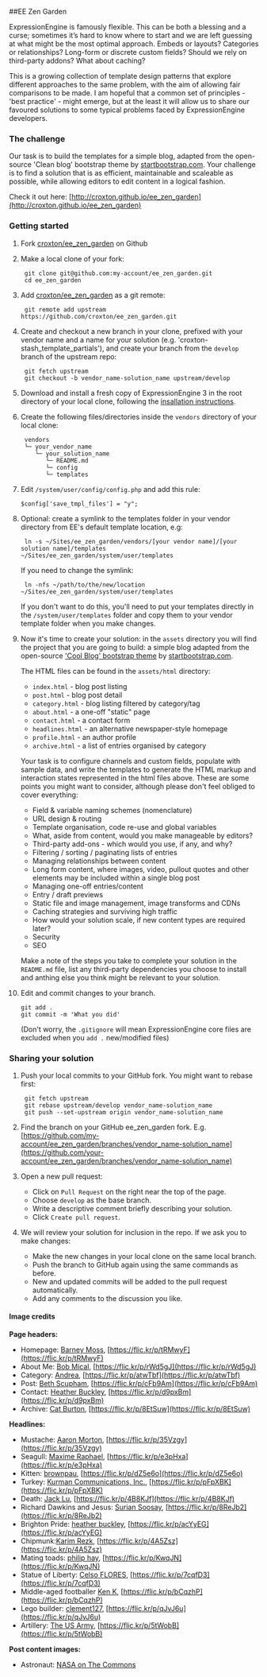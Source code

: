 ##EE Zen Garden

ExpressionEngine is famously flexible. This can be both a blessing and a curse; sometimes it’s hard to know where to start and we are left guessing at what might be the most optimal approach. Embeds or layouts? Categories or relationships? Long-form or discrete custom fields? Should we rely on third-party addons? What about caching?

This is a growing collection of template design patterns that explore different approaches to the same problem, with the aim of allowing fair comparisons to be made. I am hopeful that a common set of principles - 'best practice' - might emerge, but at the least it will allow us to share our favoured solutions to some typical problems faced by ExpressionEngine developers.

### The challenge

Our task is to build the templates for a simple blog, adapted from the open-source 'Clean blog' bootstrap theme by [startbootstrap.com](startbootstrap.com). Your challenge is to find a solution that is as efficient, maintainable and scaleable as possible, while allowing editors to edit content in a logical fashion.

Check it out here: [http://croxton.github.io/ee_zen_garden](http://croxton.github.io/ee_zen_garden)

### Getting started

1. Fork [croxton/ee_zen_garden](https://github.com/croxton/ee_zen_garden/fork) on Github

2. Make a local clone of your fork: 

		git clone git@github.com:my-account/ee_zen_garden.git
		cd ee_zen_garden
		
3. Add [croxton/ee_zen_garden](https://github.com/croxton/ee_zen_garden) as a git remote:

		git remote add upstream https://github.com/croxton/ee_zen_garden.git
		
4. Create and checkout a new branch in your clone, prefixed with your vendor name and a name for your solution (e.g. 'croxton-stash_template_partials'), and create your branch from the `develop` branch of the upstream repo:

		git fetch upstream
		git checkout -b vendor_name-solution_name upstream/develop

5. Download and install a fresh copy of ExpressionEngine 3 in the root directory of your local clone, following the [insallation instructions](https://ellislab.com/expressionengine/user-guide/installation/installation.html).
		
6. Create the following files/directories inside the `vendors` directory of your local clone:

		vendors
		└─ your_vendor_name
		   └─ your_solution_name
			  └─ README.md
			  └─ config
			  └─ templates


7. 	Edit `/system/user/config/config.php` and add this rule:

		$config['save_tmpl_files'] = "y";

8. Optional: create a symlink to the templates folder in your vendor directory from EE's default template location, e.g:
	
		ln -s ~/Sites/ee_zen_garden/vendors/[your vendor name]/[your solution name]/templates ~/Sites/ee_zen_garden/system/user/templates

	If you need to change the symlink:
	
		ln -nfs ~/path/to/the/new/location ~/Sites/ee_zen_garden/system/user/templates

	If you don't want to do this, you'll need to put your templates directly in the `/system/user/templates` folder and copy them to your vendor template folder when you make changes.
		
9. Now it's time to create your solution: in the `assets` directory you will find the project that you are going to build: a simple blog adapted from the open-source ['Cool Blog' bootstrap theme](http://startbootstrap.com/template-overviews/clean-blog) by [startbootstrap.com](http://startbootstrap.com/). 

	The HTML files can be found in the `assets/html` directory:
	* `index.html` - blog post listing
	* `post.html` - blog post detail
	* `category.html` - blog listing filtered by category/tag 
	* `about.html` - a one-off "static" page
	* `contact.html` - a contact form
	* `headlines.html` - an alternative newspaper-style homepage
	* `profile.html` - an author profile
	* `archive.html` - a list of entries organised by category

	Your task is to configure channels and custom fields, populate with sample data, and write the templates to generate the HTML markup and interaction states represented in the html files above. These are some points you might want to consider, although please don't feel obliged to cover everything:
	
	* Field & variable naming schemes (nomenclature)
	* URL design & routing
	* Template organisation, code re-use and global variables
	* What, aside from content, would you make manageable by editors?
	* Third-party add-ons - which would you use, if any, and why?
	* Filtering / sorting / paginating lists of entries
	* Managing relationships between content
	* Long form content, where images, video, pullout quotes and other elements may be included within a single blog post
	* Managing one-off entries/content
	* Entry / draft previews
	* Static file and image management, image transforms and CDNs
	* Caching strategies and surviving high traffic
	* How would your solution scale, if new content types are required later?
	* Security
	* SEO
	
	Make a note of the steps you take to complete your solution in the `README.md` file, list any third-party dependencies you choose to install and anthing else you think might be relevant to your solution.
	
10. Edit and commit changes to your branch.
	
		git add .
		git commit -m 'What you did'
		
	(Don't worry, the `.gitignore` will mean ExpressionEngine core files are excluded when you `add .` new/modified files)
	
### Sharing your solution
		
1. Push your local commits to your GitHub fork. You might want to rebase first:

		git fetch upstream
		git rebase upstream/develop vendor_name-solution_name
		git push --set-upstream origin vendor_name-solution_name
		
2. Find the branch on your GitHub ee_zen_garden fork. E.g.
	[https://github.com/my-account/ee_zen_garden/branches/vendor_name-solution_name](https://github.com/your-account/ee_zen_garden/branches/vendor_name-solution_name)
	
3. Open a new pull request:

	* Click on `Pull Request` on the right near the top of the page.
	* Choose `develop` as the base branch.	
	* Write a descriptive comment briefly describing your solution.
	* Click `Create pull request`.
	
4. We will review your solution for inclusion in the repo. If we ask you to make changes:

	* Make the new changes in your local clone on the same local branch.
	* Push the branch to GitHub again using the same commands as before.
	* New and updated commits will be added to the pull request automatically.
	* Add any comments to the discussion you like.


#### Image credits

**Page headers:**

* Homepage: [Barney Moss](https://www.flickr.com/photos/barneymoss/), [https://flic.kr/p/tRMwyF](https://flic.kr/p/tRMwyF)
* About Me: [Bob Mical](https://www.flickr.com/photos/small_realm/), [https://flic.kr/p/rWd5gJ](https://flic.kr/p/rWd5gJ)
* Category: [Andrea](https://www.flickr.com/photos/sheepies/), [https://flic.kr/p/atwTbf](https://flic.kr/p/atwTbf)
* Post: [Beth Scupham](https://www.flickr.com/photos/bethscupham), [https://flic.kr/p/cFb9Am](https://flic.kr/p/cFb9Am)
* Contact: [Heather Buckley](https://www.flickr.com/photos/heatherbuckley/), [https://flic.kr/p/d9pxBm](https://flic.kr/p/d9pxBm)
* Archive: [Cat Burton](https://www.flickr.com/photos/catburton/), [https://flic.kr/p/8EtSuw](https://flic.kr/p/8EtSuw)


**Headlines:**

* Mustache: [Aaron Morton](https://www.flickr.com/photos/amorton/), [https://flic.kr/p/35Vzgy](https://flic.kr/p/35Vzgy)
* Seagull: [Maxime Raphael](https://www.flickr.com/photos/maximeraphael/), [https://flic.kr/p/e3pHxa](https://flic.kr/p/e3pHxa)
* Kitten: [brownpau](https://www.flickr.com/photos/brownpau/), [https://flic.kr/p/dZ5e6o](https://flic.kr/p/dZ5e6o)
* Turkey: [Kurman Communications, Inc.](https://www.flickr.com/photos/kurmanphotos/), [https://flic.kr/p/pFpXBK](https://flic.kr/p/pFpXBK)
* Death: [Jack Lu](https://www.flickr.com/photos/leo19981/), [https://flic.kr/p/4B8KJf](https://flic.kr/p/4B8KJf)
* Richard Dawkins and Jesus: [Surian Soosay](https://www.flickr.com/photos/ssoosay/), [https://flic.kr/p/8ReJb2](https://flic.kr/p/8ReJb2)
* Brighton Pride: [heather buckley](https://www.flickr.com/photos/heatherbuckley/), [https://flic.kr/p/acYyEG](https://flic.kr/p/acYyEG)
* Chipmunk:[Karim Rezk](https://www.flickr.com/photos/krezk/), [https://flic.kr/p/4A5Zsz](https://flic.kr/p/4A5Zsz)
* Mating toads: [philip hay](https://www.flickr.com/photos/minipixel/), [https://flic.kr/p/KwqJN](https://flic.kr/p/KwqJN)
* Statue of Liberty: [Celso FLORES](https://www.flickr.com/photos/celso/), [https://flic.kr/p/7cqfD3](https://flic.kr/p/7cqfD3)
* Middle-aged footballer [Ken K](https://www.flickr.com/photos/kenkuchih/), [https://flic.kr/p/bCqzhP](https://flic.kr/p/bCqzhP)
* Lego builder: [clement127](https://www.flickr.com/photos/clement127/), [https://flic.kr/p/qJvJ6u](https://flic.kr/p/qJvJ6u)
* Artillery: [The US Army](https://www.flickr.com/photos/soldiersmediacenter/), [https://flic.kr/p/5tWobB](https://flic.kr/p/5tWobB)

**Post content images:**

* Astronaut: [NASA on The Commons](https://www.flickr.com/photos/nasacommons/)







